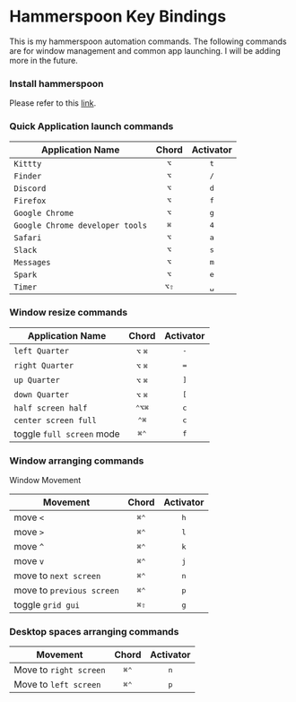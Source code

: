 # Hammerspoon Key Bindings

This is my hammerspoon automation commands.
The following commands are for window management and common app launching.
I will be adding more in the future.

### Install hammerspoon

Please refer to this [link](https://www.hammerspoon.org).

### Quick Application launch commands

| Application Name | Chord | Activator |
| -----------------|:-----:|:---------:|
| `Kittty` | <kbd>⌥</kbd> | <kbd>t</kbd> |
| `Finder` | <kbd>⌥</kbd> | <kbd>/</kbd> ||
| `Discord` | <kbd>⌥</kbd> | <kbd>d</kbd> ||
| `Firefox` | <kbd>⌥</kbd> | <kbd>f</kbd> ||
| `Google Chrome` | <kbd>⌥</kbd> | <kbd>g</kbd> |
| `Google Chrome developer tools` | <kbd>⌘</kbd> | <kbd>4</kbd> |
| `Safari` | <kbd>⌥</kbd> | <kbd>a</kbd> |
| `Slack` | <kbd>⌥</kbd> | <kbd>s</kbd> |
| `Messages` | <kbd>⌥</kbd> | <kbd>m</kbd> |
| `Spark` | <kbd>⌥</kbd> | <kbd>e</kbd> |
| `Timer` | <kbd>⌥</kbd><kbd>⇧</kbd> | <kbd>␣</kbd> |

### Window resize commands

| Application Name | Chord | Activator |
| -----------------|:-----:|:---------:|
| `left Quarter` | <kbd>⌥</kbd> <kbd>⌘</kbd> | <kbd>-</kbd> |
| `right Quarter` | <kbd>⌥</kbd> <kbd>⌘</kbd> | <kbd>=</kbd> |
| `up Quarter` | <kbd>⌥</kbd> <kbd>⌘</kbd> | <kbd>]</kbd> |
| `down Quarter` | <kbd>⌥</kbd> <kbd>⌘</kbd> | <kbd>[</kbd> |
| `half screen half` | <kbd>⌃</kbd><kbd>⌥</kbd><kbd>⌘</kbd> | <kbd>c</kbd> |
| `center screen full` | <kbd>⌃</kbd><kbd>⌘</kbd> | <kbd>c</kbd> |
| toggle `full screen` mode | <kbd>⌘</kbd><kbd>⌃</kbd> | <kbd>f</kbd> |

### Window arranging commands
Window Movement

| Movement | Chord | Activator |
| -----------------|:-----:|:---------:|
| move `<` | <kbd>⌘</kbd><kbd>⌃</kbd> | <kbd>h</kbd> |
| move `>` | <kbd>⌘</kbd><kbd>⌃</kbd> | <kbd>l</kbd> |
| move `^` | <kbd>⌘</kbd><kbd>⌃</kbd> | <kbd>k</kbd> |
| move `v` | <kbd>⌘</kbd><kbd>⌃</kbd> | <kbd>j</kbd> |
| move to `next screen` | <kbd>⌘</kbd><kbd>⌃</kbd> | <kbd>n</kbd> |
| move to `previous screen` | <kbd>⌘</kbd><kbd>⌃</kbd> | <kbd>p</kbd> |
| toggle `grid gui` | <kbd>⌘</kbd><kbd>⇧</kbd> | <kbd>g</kbd> |

### Desktop spaces arranging commands

| Movement | Chord | Activator |
| -----------------|:-----:|:---------:|
| Move to `right screen` | <kbd>⌘</kbd><kbd>⌃</kbd> | <kbd>n</kbd> |
| Move to `left screen` | <kbd>⌘</kbd><kbd>⌃</kbd> | <kbd>p</kbd> |
